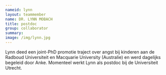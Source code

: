 ```yaml
---
nameid: lynn
layout: teammember
name: DR. LYNN MOBACH
title: postdoc
group: collaborator
summary: 
image: /img/lynn.jpg
---
```


Lynn deed een joint-PhD promotie traject over angst bij kinderen aan de Radboud Universiteit en Macquarie University (Australie) en werd dagelijks begeleid door Anke. Momenteel werkt Lynn als postdoc bij de Universiteit Utrecht.
